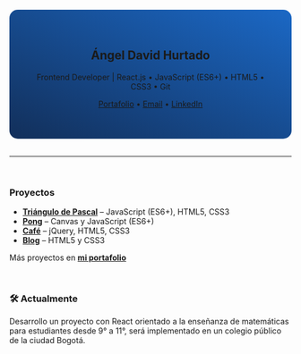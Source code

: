 <br>

<div style="
	padding: 40px 45px;
	border-radius: 15px;
	background: linear-gradient(to top right, #122f5a, #1b68c5);
">

<h2 align="center" style="border: none;">Ángel David Hurtado</h2>

<p align="center">
	Frontend Developer | React.js • JavaScript (ES6+) • HTML5 • CSS3 • Git
</p>

<p align="center">
  <a target="_blank" href="https://angeldavidhurtado.github.io/">Portafolio</a> •
	<a target="blank" href="mailto:angeldavidhurtado.dev@gmail.com?subject=Revisamos tu GitHub - Hablemos&amp;body=Hola Ángel,%0D%0A%0D%0ASoy [tu nombre] de [nombre empresa opcional]. Hemos revisado tu GitHub y nos gustaría [asunto]" aria-label="email">Email</a> •
	<a href="https://www.linkedin.com/in/angel-david-hurtado/">LinkedIn</a>
</p>

</div>

<br>

---

<br>

### Proyectos
* [**Triángulo de Pascal**](https://angeldavidhurtado.github.io/pascals-triangle/) – JavaScript (ES6+), HTML5, CSS3
* [**Pong**](https://angeldavidhurtado.github.io/pong/) – Canvas y JavaScript (ES6+)
* [**Café**](https://angeldavidhurtado.github.io/cafe/) – jQuery, HTML5, CSS3
* [**Blog**](https://angeldavidhurtado.github.io/blog/) – HTML5 y CSS3

Más proyectos en <a href="https://angeldavidhurtado.github.io/">__mi portafolio__</a>

<br>

### 🛠 Actualmente
Desarrollo un proyecto con React orientado a la enseñanza de matemáticas para estudiantes desde 9° a 11°, será implementado en un colegio público de la ciudad Bogotá.

<br>
